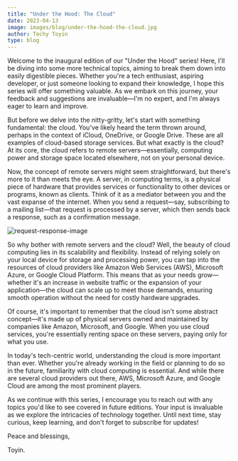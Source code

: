 ```yaml
---
title: "Under the Hood: The Cloud"
date: 2023-04-13
image: images/blog/under-the-hood-the-cloud.jpg
author: Techy Toyin
type: blog
---
```


Welcome to the inaugural edition of our "Under the Hood" series! Here, I'll be diving into some more technical topics, aiming to break them down into easily digestible pieces. Whether you're a tech enthusiast, aspiring developer, or just someone looking to expand their knowledge, I hope this series will offer something valuable. As we embark on this journey, your feedback and suggestions are invaluable—I'm no expert, and I'm always eager to learn and improve.

But before we delve into the nitty-gritty, let's start with something fundamental: the cloud. You've likely heard the term thrown around, perhaps in the context of iCloud, OneDrive, or Google Drive. These are all examples of cloud-based storage services. But what exactly is the cloud? At its core, the cloud refers to remote servers—essentially, computing power and storage space located elsewhere, not on your personal device.

Now, the concept of remote servers might seem straightforward, but there's more to it than meets the eye. A server, in computing terms, is a physical piece of hardware that provides services or functionality to other devices or programs, known as clients. Think of it as a mediator between you and the vast expanse of the internet. When you send a request—say, subscribing to a mailing list—that request is processed by a server, which then sends back a response, such as a confirmation message.

![request-response-image](/images/blog/request-response-image.png)

So why bother with remote servers and the cloud? Well, the beauty of cloud computing lies in its scalability and flexibility. Instead of relying solely on your local device for storage and processing power, you can tap into the resources of cloud providers like Amazon Web Services (AWS), Microsoft Azure, or Google Cloud Platform. This means that as your needs grow—whether it's an increase in website traffic or the expansion of your application—the cloud can scale up to meet those demands, ensuring smooth operation without the need for costly hardware upgrades.

Of course, it's important to remember that the cloud isn't some abstract concept—it's made up of physical servers owned and maintained by companies like Amazon, Microsoft, and Google. When you use cloud services, you're essentially renting space on these servers, paying only for what you use.

In today's tech-centric world, understanding the cloud is more important than ever. Whether you're already working in the field or planning to do so in the future, familiarity with cloud computing is essential. And while there are several cloud providers out there, AWS, Microsoft Azure, and Google Cloud are among the most prominent players.

As we continue with this series, I encourage you to reach out with any topics you'd like to see covered in future editions. Your input is invaluable as we explore the intricacies of technology together. Until next time, stay curious, keep learning, and don't forget to subscribe for updates! 

Peace and blessings, 

Toyin.